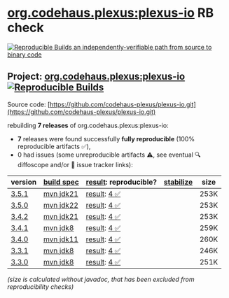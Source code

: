 [org.codehaus.plexus:plexus-io](https://central.sonatype.com/artifact/org.codehaus.plexus/plexus-io/versions) RB check
=======

[![Reproducible Builds](https://reproducible-builds.org/images/logos/rb.svg) an independently-verifiable path from source to binary code](https://reproducible-builds.org/)

## Project: [org.codehaus.plexus:plexus-io](https://central.sonatype.com/artifact/org.codehaus.plexus/plexus-io/versions) [![Reproducible Builds](https://img.shields.io/endpoint?url=https://raw.githubusercontent.com/jvm-repo-rebuild/reproducible-central/master/content/org/codehaus/plexus/plexus-io/badge.json)](https://github.com/jvm-repo-rebuild/reproducible-central/blob/master/content/org/codehaus/plexus/plexus-io/README.md)

Source code: [https://github.com/codehaus-plexus/plexus-io.git](https://github.com/codehaus-plexus/plexus-io.git)

rebuilding **7 releases** of org.codehaus.plexus:plexus-io:
- **7** releases were found successfully **fully reproducible** (100% reproducible artifacts :white_check_mark:),
- 0 had issues (some unreproducible artifacts :warning:, see eventual :mag: diffoscope and/or :memo: issue tracker links):

| version | [build spec](/BUILDSPEC.md) | [result](https://reproducible-builds.org/docs/jvm/): reproducible? | [stabilize](https://github.com/google/oss-rebuild/blob/main/cmd/stabilize/README.md) | size |
| -- | --------- | ------ | ------ | -- |
| [3.5.1](https://central.sonatype.com/artifact/org.codehaus.plexus/plexus-io/3.5.1/pom) | [mvn jdk21](plexus-io-3.5.1.buildspec) | [result](plexus-io-3.5.1.buildinfo): [4 :white_check_mark: ](plexus-io-3.5.1.buildcompare) | | 253K |
| [3.5.0](https://central.sonatype.com/artifact/org.codehaus.plexus/plexus-io/3.5.0/pom) | [mvn jdk22](plexus-io-3.5.0.buildspec) | [result](plexus-io-3.5.0.buildinfo): [4 :white_check_mark: ](plexus-io-3.5.0.buildcompare) | | 253K |
| [3.4.2](https://central.sonatype.com/artifact/org.codehaus.plexus/plexus-io/3.4.2/pom) | [mvn jdk21](plexus-io-3.4.2.buildspec) | [result](plexus-io-3.4.2.buildinfo): [4 :white_check_mark: ](plexus-io-3.4.2.buildcompare) | | 253K |
| [3.4.1](https://central.sonatype.com/artifact/org.codehaus.plexus/plexus-io/3.4.1/pom) | [mvn jdk8](plexus-io-3.4.1.buildspec) | [result](plexus-io-3.4.1.buildinfo): [4 :white_check_mark: ](plexus-io-3.4.1.buildcompare) | | 259K |
| [3.4.0](https://central.sonatype.com/artifact/org.codehaus.plexus/plexus-io/3.4.0/pom) | [mvn jdk11](plexus-io-3.4.0.buildspec) | [result](plexus-io-3.4.0.buildinfo): [4 :white_check_mark: ](plexus-io-3.4.0.buildcompare) | | 260K |
| [3.3.1](https://central.sonatype.com/artifact/org.codehaus.plexus/plexus-io/3.3.1/pom) | [mvn jdk8](plexus-io-3.3.1.buildspec) | [result](plexus-io-3.3.1.buildinfo): [4 :white_check_mark: ](plexus-io-3.3.1.buildcompare) | | 246K |
| [3.3.0](https://central.sonatype.com/artifact/org.codehaus.plexus/plexus-io/3.3.0/pom) | [mvn jdk8](plexus-io-3.3.0.buildspec) | [result](plexus-io-3.3.0.buildinfo): [4 :white_check_mark: ](plexus-io-3.3.0.buildcompare) | | 251K |

<i>(size is calculated without javadoc, that has been excluded from reproducibility checks)</i>
